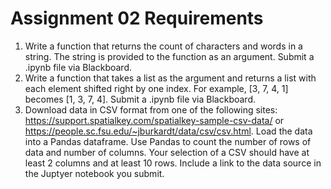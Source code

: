 # Assignment 02 Requirements

1. Write a function that returns the count of characters and words in a string. The string is provided to the function as an argument.  Submit a .ipynb file via Blackboard. 
2. Write a function that takes a list as the argument and returns a list with each element shifted right by one index. 
For example, [3, 7, 4, 1] becomes [1, 3, 7, 4].  Submit a .ipynb file via Blackboard. 
3. Download data in CSV format from one of the following sites: https://support.spatialkey.com/spatialkey-sample-csv-data/ or https://people.sc.fsu.edu/~jburkardt/data/csv/csv.html. Load the data into a Pandas dataframe. Use Pandas to count the number of rows of data and number of columns. Your selection of a CSV should have at least 2 columns and at least 10 rows. Include a link to the data source in the Juptyer notebook you submit.
